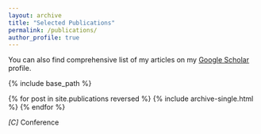 ```yaml
---
layout: archive
title: "Selected Publications"
permalink: /publications/
author_profile: true
---
```


You can also find comprehensive list of my articles on my <u><a href="https://scholar.google.com/citations?hl=en&user=oUhThscAAAAJ">Google Scholar</a></u> profile.


{% include base_path %}

{% for post in site.publications reversed %}
  {% include archive-single.html %}
{% endfor %}

<i>[C]</i> Conference
<!-- <sup>*</sup> Equal authorship statement -->
<br>

